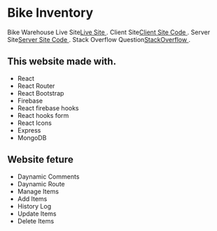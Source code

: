 # Bike Inventory 

Bike Warehouse Live Site[Live Site ](https://github.com/facebook/create-react-app).
Client Site[Client Site Code ](https://github.com/facebook/create-react-app).
Server Site[Server Site Code ](https://github.com/facebook/create-react-app).
Stack Overflow Question[StackOverflow ](https://stackoverflow.com/questions/72319918/bad-auth-authentication-failed).

## This website made with.
* React
* React Router
* React Bootstrap
* Firebase
* React firebase hooks
* React hooks form
* React Icons
* Express
* MongoDB

## Website feture
* Daynamic Comments
* Daynamic Route
* Manage Items
* Add Items
* History Log
* Update Items
* Delete Items